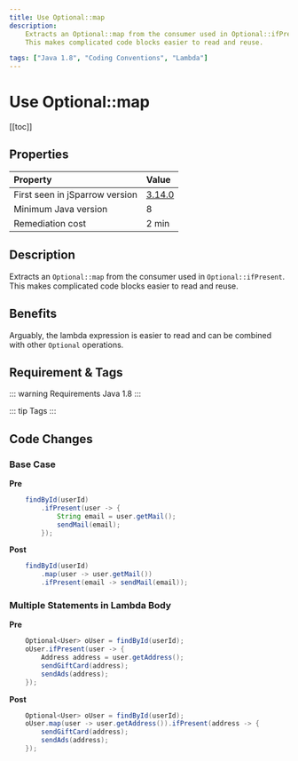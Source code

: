 ```yaml
---
title: Use Optional::map
description:
    Extracts an Optional::map from the consumer used in Optional::ifPresent. 
    This makes complicated code blocks easier to read and reuse.

tags: ["Java 1.8", "Coding Conventions", "Lambda"]
---
```


# Use Optional::map

[[toc]]

## Properties

| Property                        | Value |
|:------------------------------- |:----- |
| First seen in jSparrow version  | [3.14.0](/eclipse/release-notes.html#_3-14-0) |
| Minimum Java version            | 8     |
| Remediation cost                | 2 min |

## Description

Extracts an `Optional::map` from the consumer used in `Optional::ifPresent`. 
This makes complicated code blocks easier to read and reuse.

## Benefits

Arguably, the lambda expression is easier to read and can be combined with other `Optional` operations.

## Requirement & Tags

::: warning Requirements
Java 1.8
:::

::: tip Tags
<TagLinks />
:::

## Code Changes

### Base Case

__Pre__
```java
    findById(userId)
        .ifPresent(user -> {
            String email = user.getMail();
            sendMail(email);
        });
```

__Post__
```java
    findById(userId)
        .map(user -> user.getMail())
        .ifPresent(email -> sendMail(email));
```

### Multiple Statements in Lambda Body

__Pre__
```java
    Optional<User> oUser = findById(userId);
    oUser.ifPresent(user -> {
        Address address = user.getAddress();
        sendGiftCard(address);
        sendAds(address);
    });
```

__Post__
```java
    Optional<User> oUser = findById(userId);
    oUser.map(user -> user.getAddress()).ifPresent(address -> {
        sendGiftCard(address);
        sendAds(address);
    });
```



